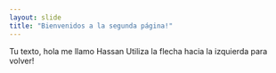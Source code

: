 ```yaml
---
layout: slide
title: "Bienvenidos a la segunda página!"
---
```

Tu texto, hola me llamo Hassan 
Utiliza la flecha hacia la izquierda para volver!
